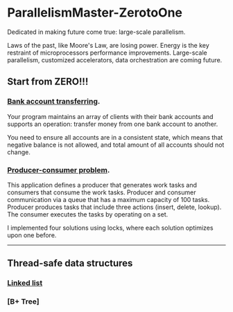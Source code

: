 # ParallelismMaster-ZerotoOne
Dedicated in making future come true: large-scale parallelism. 


Laws of the past, like Moore's Law, are losing power. Energy is the key restraint of microprocessors performance improvements. Large-scale parallelism, customized accelerators, data orchestration are coming future. 

## Start from ZERO!!! 
### [Bank account transferring](https://github.com/WangSiman-Carol/ParallelismMaster-ZerotoOne/tree/master/Old-school-problem). 
Your program maintains an array of clients with their bank accounts and supports an operation: transfer money from one bank account to another.

You need to ensure all accounts are in a consistent state, which means that negative balance is not allowed, and total amount of all accounts should not change.

### [Producer-consumer problem](https://github.com/WangSiman-Carol/ParallelismMaster-ZerotoOne/tree/master/Producer-consumer).
This application defines a producer that generates work tasks and consumers that consume the work tasks. Producer and consumer communication via a queue that has a maximum capacity of 100 tasks. Producer produces tasks that include three actions (insert, delete, lookup). The consumer executes the tasks by operating on a set.

I implemented four solutions using locks, where each solution optimizes upon one before.

******
## Thread-safe data structures
### [Linked list](https://github.com/WangSiman-Carol/ParallelismMaster-ZerotoOne/tree/master/linkedList)


### [B+ Tree]



